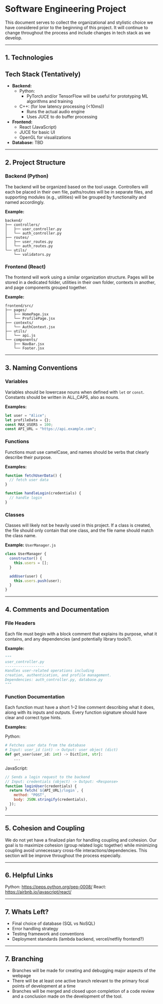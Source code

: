 # Software Engineering Project

This document serves to collect the organizational and stylistic choice we have considered prior to the beginning of this project.  It will continue to change throughout the process and include changes in tech stack as we develop.

---

## 1. Technologies

## Tech Stack (Tentatively)

- **Backend:**
  - Python:
    - PyTorch and/or TensorFlow will be useful for prototyping ML algorithms and training
  - C++: (for low latency processing (<10ms))
    - Runs the actual audio engine
    - Uses JUCE to do buffer processing
- **Frontend:**
  - React (JavaScript)
  - JUCE for basic UI
  - OpenGL for visualizations
- **Database:** TBD

---

## 2. Project Structure

### Backend (Python)

The backend will be organized based on the tool usage. Controllers will each be placed in their own file, paths/routes will be in separate files, and supporting modules (e.g., utilities) will be grouped by functionality and named accordingly.

**Example:**
```
backend/
├── controllers/
│   ├── user_controller.py
│   └── auth_controller.py
├── routes/
│   ├── user_routes.py
│   └── auth_routes.py
└── utils/
    └── validators.py
```

### Frontend (React)

The frontend will work using a similar organization structure. Pages will be stored in a dedicated folder, utilities in their own folder, contexts in another, and page components grouped together.

**Example:**
```
frontend/src/
├── pages/
│   ├── HomePage.jsx
│   └── ProfilePage.jsx
├── contexts/
│   └── AuthContext.jsx
├── utils/
│   └── api.js
└── components/
    ├── NavBar.jsx
    └── Footer.jsx
```

---

## 3. Naming Conventions

### Variables

Variables should be lowercase nouns when defined with `let` or `const`. Constants should be written in ALL_CAPS, also as nouns.

**Examples:**
```javascript
let user = "Alice";
let profileData = {};
const MAX_USERS = 100;
const API_URL = "https://api.example.com";
```

### Functions

Functions must use camelCase, and names should be verbs that clearly describe their purpose.

**Examples:**
```javascript
function fetchUserData() {
  // fetch user data
}

function handleLogin(credentials) {
  // handle login
}
```

### Classes

Classes will likely not be heavily used in this project. If a class is created, the file should only contain that one class, and the file name should match the class name.

**Example:**
`UserManager.js`
```javascript
class UserManager {
  constructor() {
    this.users = [];
  }

  addUser(user) {
    this.users.push(user);
  }
}
```

---

## 4. Comments and Documentation

### File Headers

Each file must begin with a block comment that explains its purpose, what it contains, and any dependencies (and potentially library tools?).

**Example:**
```python
"""
user_controller.py
------------------
Handles user-related operations including
creation, authentication, and profile management.
Dependencies: auth_controller.py, database.py
"""
```

### Function Documentation

Each function must have a short 1–2 line comment describing what it does, along with its inputs and outputs. Every function signature should have clear and correct type hints. 

**Examples:**

Python:
```python
# Fetches user data from the database
# Input: user_id (int) -> Output: user object (dict)
def get_user(user_id: int) -> Dict[int, str]:
    ...
```

JavaScript:
```javascript
// Sends a login request to the backend
// Input: credentials (object) -> Output: <Response>
function loginUser(credentials) {
  return fetch(`${API_URL}/login`, {
    method: "POST",
    body: JSON.stringify(credentials),
  });
}
```

---

## 5. Cohesion and Coupling

We do not yet have a finalized plan for handling coupling and cohesion. Our goal is to maximize cohesion (group related logic together) while minimizing coupling avoid unnecessary cross-file interactions/dependencies. This section will be improve throughout the process especially.

---

## 6. Helpful Links

Python: https://peps.python.org/pep-0008/ 
React: https://airbnb.io/javascript/react/ 

---

## 7. Whats Left?

- Final choice of database (SQL vs NoSQL)  
- Error handling strategy  
- Testing framework and conventions  
- Deployment standards (lambda backend, vercel/netfily frontend?)

---

## 7. Branching

- Branches will be made for creating and debugging major aspects of the webpage
- There will be at least one active branch relevant to the primary focal points of development at a time
- Branches will be merged and closed upon completion of a code review and a conclusion made on the development of the tool. 
